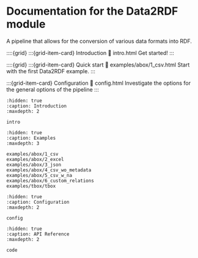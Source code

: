 # Documentation for the Data2RDF module

A pipeline that allows for the conversion of various data formats into RDF.

::::{grid}
:::{grid-item-card} Introduction
:link: intro.html
Get started!
:::

::::{grid}
:::{grid-item-card} Quick start
:link: examples/abox/1_csv.html
Start with the first Data2RDF example.
:::

:::{grid-item-card} Configuration
:link: config.html
Investigate the options for the general options of the pipeline
:::

```{toctree}
:hidden: true
:caption: Introduction
:maxdepth: 2

intro
```


```{toctree}
:hidden: true
:caption: Examples
:maxdepth: 3

examples/abox/1_csv
examples/abox/2_excel
examples/abox/3_json
examples/abox/4_csv_wo_metadata
examples/abox/5_csv_w_na
examples/abox/6_custom_relations
examples/tbox/tbox
```

```{toctree}
:hidden: true
:caption: Configuration
:maxdepth: 2

config
```

```{toctree}
:hidden: true
:caption: API Reference
:maxdepth: 2

code
```
